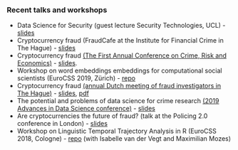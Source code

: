 
### Recent talks and workshops

- Data Science for Security (guest lecture Security Technologies, UCL) - [slides](https://raw.githack.com/ben-aaron188/ben-aaron188.github.io/master/talks/2019/sectech/sectech_guest_lecture_bkleinberg_v2.html#/)
- Cryptocurrency fraud (FraudCafe at the Institute for Financial Crime in The Hague) -  [slides](https://raw.githack.com/ben-aaron188/ben-aaron188.github.io/master/talks/2019/dvdfo_2019/bkleinberg_fraudecafe.html)
- Cryptocurrency fraud [(The First Annual Conference on Crime, Risk and Economics)](https://cear.gsu.edu/event-archives/first-annual-conference-on-crime-risk-and-economics/) -  [slides](https://raw.githack.com/ben-aaron188/ben-aaron188.github.io/master/talks/2019/econ_crime_2019/cryptofraud_bkleinberg.html).
- Workshop on word embeddings embeddings for computational social scientists (EuroCSS 2019, Zürich) - [repo](https://maximilianmozes.github.io/word-embeddings-workshop/)
- Cryptocurrency fraud [(annual Dutch meeting of fraud investigators in The Hague)](https://www.iffc.nl/nl/cryptocurrency-fraude-als-toenemende-uitdaging) -  [slides](https://raw.githack.com/ben-aaron188/ben-aaron188.github.io/master/talks/2019/dvdfo_2019/bkleinberg_crypto.html), [pdf](https://github.com/ben-aaron188/ben-aaron188.github.io/blob/master/talks/2019/dvdfo_2019/bkleinberg_crypto.pdf)
- The potential and problems of data science for crime research [(2019 Advances in Data Science conference)](http://www.ds-advances.org/) - [slides]()
- Are cryptocurrencies the future of fraud? (talk at the Policing 2.0 conference in London) - [slides](https://raw.githack.com/ben-aaron188/ben-aaron188.github.io/master/talks/2019/policing_2_0/crypto_bkleinberg.html#/section)
- Workshop on Linguistic Temporal Trajectory Analysis in R (EuroCSS 2018, Cologne) - [repo](https://bkleinberg.net/ltta_workshop/) (with Isabelle van der Vegt and Maximilian Mozes)

<!--### Media

- Video interviews on our SAGE tex anonymization grant on [YouTube](https://www.youtube.com/watch?v=T9pRRn2DrMY)
- Coverage of our drill music paper in the [New Scientist](https://www.newscientist.com/article/2223723-drill-music-with-positive-lyrics-is-more-popular-than-negative-songs/) and [BBC Newsroom](https://www.bbc.co.uk/sounds/play/w172wygv5wf8qjf), [UCL News](https://www.ucl.ac.uk/news/headlines/2019/nov/positive-drill-music-receives-more-audience-engagement)
- Interview re. large-scale deception detection [Folia Magazine (Dutch)](https://www.folia.nl/wetenschap/126359/dialogen-met-chatbots-kunnen-helpen-in-strijd-tegen-terrorisme)
-	International coverage of comments on AI lie detection for EU border control in [BBC Newshour](https://www.bbc.co.uk/sounds/play/w172w25gdks006r) (from 19 mins 55 secs), [dw.com](https://www.dw.com/de/eu-testet-l%C3%BCgendetektor-an-au%C3%9Fengrenzen/a-46195158), [The Guardian](https://www.theguardian.com/world/2018/nov/02/eu-border-lie-detection-system-criticised-as-pseudoscience), [Süddeutsche Zeitung (Germany)](https://www.sueddeutsche.de/digital/grenze-kuenstliche-intelligenz-software-iborderctrl-1.4196243), [Volkskrant (The Netherlands)](https://www.volkskrant.nl/nieuws-achtergrond/eu-zet-omstreden-ai-leugendetector-in-bij-grenscontrole~b169bb03/), [New Scientist](https://www.newscientist.com/article/mg24032023-400-an-ai-lie-detector-will-interrogate-travellers-at-some-eu-borders/), [UCL News](https://www.ucl.ac.uk/news/headlines2/November-2018/021118-EU-border-pseudoscience), Nov. 2018
- Coverage of our fake news paper: [TNW](https://thenextweb.com/artificial-intelligence/2018/08/22/this-fake-news-detection-algorithm-outperforms-humans/), [here](https://www.tribuneindia.com/news/science-technology/new-system-can-detect-fake-news-better-than-humans/641021.html), [here](https://www.futurity.org/fake-news-detecting-algorithm-1844942/), and [here](https://www.financialexpress.com/industry/technology/in-fight-against-fake-news-technology-outsmarts-humans-at-detecting-misinformation/1288197/),
-	Comment on automated fake news detection, [Volkskrant](https://www.volkskrant.nl/wetenschap/een-onzindetector-voor-het-web-dat-is-nog-niet-zo-makkelijk~be927d1d/) (The Netherlands), Sept. 2018 (Dutch)
- Radio interview on AI and deception detection with [BNR News Radio](https://www.bnr.nl/player/audio/10083380/10345415) (6 June 2018) (Dutch) (at 1:49:09)
- Podcast on deception detection with [Radio Swammerdam](http://www.radioswammerdam.nl/archive/op-het-slechte-pad-i-leugentje-om-je-eigen-bestwil/), Amsterdam FM, Jan. 2017 (Dutch)
- Interview/comment on the veiling study with [Psychology Today](https://www.psychologytoday.com/blog/brainstorm/201608/what-is-the-face-truth) and covered by the [APA](http://www.apa.org/news/press/releases/2016/06/judge-truthfulness.aspx)
-->
